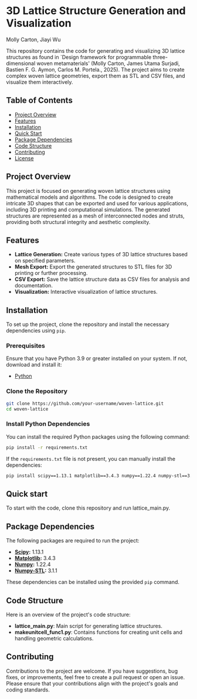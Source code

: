 # 3D Lattice Structure Generation and Visualization

Molly Carton, Jiayi Wu

This repository contains the code for generating and visualizing 3D lattice structures as found in `Design framework for programmable three-dimensional woven metamaterials' (Molly Carton, James Utama Surjadi, Bastien F. G. Aymon, Carlos M. Portela., 2025). The project aims to create complex woven lattice geometries, export them as STL and CSV files, and visualize them interactively.

## Table of Contents

- [Project Overview](#project-overview)
- [Features](#features)
- [Installation](#installation)
- [Quick Start](#quick-start)
- [Package Dependencies](#package-dependencies)
- [Code Structure](#code-structure)
- [Contributing](#contributing)
- [License](#license)

## Project Overview

This project is focused on generating woven lattice structures using mathematical models and algorithms. The code is designed to create intricate 3D shapes that can be exported and used for various applications, including 3D printing and computational simulations. The generated structures are represented as a mesh of interconnected nodes and struts, providing both structural integrity and aesthetic complexity.

## Features

- **Lattice Generation:** Create various types of 3D lattice structures based on specified parameters.
- **Mesh Export:** Export the generated structures to STL files for 3D printing or further processing.
- **CSV Export:** Save the lattice structure data as CSV files for analysis and documentation.
- **Visualization:** Interactive visualization of lattice structures.

## Installation

To set up the project, clone the repository and install the necessary dependencies using `pip`.

### Prerequisites

Ensure that you have Python 3.9 or greater installed on your system. If not, download and install it:

- [Python](https://www.python.org/downloads/)

### Clone the Repository

```bash
git clone https://github.com/your-username/woven-lattice.git
cd woven-lattice
```

### Install Python Dependencies

You can install the required Python packages using the following command:

```bash
pip install -r requirements.txt
```

If the `requirements.txt` file is not present, you can manually install the dependencies:

```bash
pip install scipy==1.13.1 matplotlib==3.4.3 numpy==1.22.4 numpy-stl==3.1.1 
```


## Quick start

To start with the code, clone this repository and run lattice_main.py.

## Package Dependencies

The following packages are required to run the project:

- **[Scipy](https://www.scipy.org/):** 1.13.1
- **[Matplotlib](https://matplotlib.org/):** 3.4.3
- **[Numpy](https://numpy.org/):** 1.22.4
- **[Numpy-STL](https://pypi.org/project/numpy-stl/):** 3.1.1

These dependencies can be installed using the provided `pip` command.

## Code Structure

Here is an overview of the project's code structure:

- **lattice_main.py**: Main script for generating lattice structures.
- **makeunitcell_func1.py**: Contains functions for creating unit cells and handling geometric calculations.


## Contributing

Contributions to the project are welcome. If you have suggestions, bug fixes, or improvements, feel free to create a pull request or open an issue. Please ensure that your contributions align with the project's goals and coding standards.
